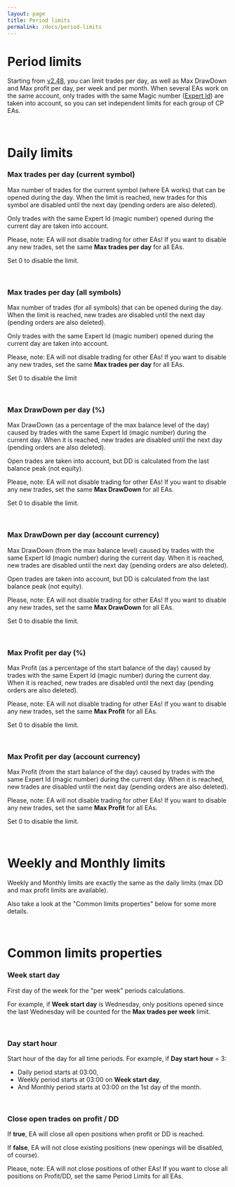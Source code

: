 ```yaml
---
layout: page
title: Period limits
permalink: /docs/period-limits
---
```


# Period limits

Starting from [v2.48](/docs/versions-history#20220702-248), you can limit trades per day, as well as Max DrawDown and Max profit per day, per week and per month. When several EAs work on the same account, only trades with the same Magic number ([Expert Id](https://communitypowerea.com/docs/main-parameters#expert-id)) are taken into account, so you can set independent limits for each group of CP EAs.


<br />

# Daily limits

### Max trades per day (current symbol)

Max number of trades for the current symbol (where EA works) that can be opened during the day. When the limit is reached, new trades for this symbol are disabled until the next day (pending orders are also deleted).

Only trades with the same Expert Id (magic number) opened during the current day are taken into account.

Please, note: EA will not disable trading for other EAs! If you want to disable any new trades, set the same **Max trades per day** for all EAs.

Set 0 to disable the limit.

<br />

### Max trades per day (all symbols)

Max number of trades (for all symbols) that can be opened during the day. When the limit is reached, new trades are disabled until the next day (pending orders are also deleted).

Only trades with the same Expert Id (magic number) opened during the current day are taken into account.

Please, note: EA will not disable trading for other EAs! If you want to disable any new trades, set the same **Max trades per day** for all EAs.

Set 0 to disable the limit

<br />

### Max DrawDown per day (%)

Max DrawDown (as a percentage of the max balance level of the day) caused by trades with the same Expert Id (magic number) during the current day. When it is reached, new trades are disabled until the next day (pending orders are also deleted).

Open trades are taken into account, but DD is calculated from the last balance peak (not equity).

Please, note: EA will not disable trading for other EAs! If you want to disable any new trades, set the same **Max DrawDown** for all EAs.

Set 0 to disable the limit.

<br />

### Max DrawDown per day (account currency)

Max DrawDown (from the max balance level) caused by trades with the same Expert Id (magic number) during the current day. When it is reached, new trades are disabled until the next day (pending orders are also deleted).

Open trades are taken into account, but DD is calculated from the last balance peak (not equity).

Please, note: EA will not disable trading for other EAs! If you want to disable any new trades, set the same **Max DrawDown** for all EAs.

Set 0 to disable the limit.

<br />

### Max Profit per day (%)

Max Profit (as a percentage of the start balance of the day) caused by trades with the same Expert Id (magic number) during the current day. When it is reached, new trades are disabled until the next day (pending orders are also deleted).

Please, note: EA will not disable trading for other EAs! If you want to disable any new trades, set the same **Max Profit** for all EAs.

Set 0 to disable the limit.

<br />

### Max Profit per day (account currency)

Max Profit (from the start balance of the day) caused by trades with the same Expert Id (magic number) during the current day. When it is reached, new trades are disabled until the next day (pending orders are also deleted).

Please, note: EA will not disable trading for other EAs! If you want to disable any new trades, set the same **Max Profit** for all EAs.

Set 0 to disable the limit.


<br />

# Weekly and Monthly limits

Weekly and Monthly limits are exactly the same as the daily limits (max DD and max profit limits are available).

Also take a look at the "Common limits properties" below for some more details.


<br />

# Common limits properties

### Week start day

First day of the week for the "per week" periods calculations.

For example, if **Week start day** is Wednesday, only positions opened since the last Wednesday will be counted for the **Max trades per week** limit.

<br />

### Day start hour

Start hour of the day for all time periods.
For example, if **Day start hour** = 3:
* Daily period starts at 03:00,
* Weekly period starts at 03:00 on **Week start day**,
* And Monthly period starts at 03:00 on the 1st day of the month.

<br />

### Close open trades on profit / DD

If **true**, EA will close all open positions when profit or DD is reached.

If **false**, EA will not close existing positions (new openings will be disabled, of course).

Please, note: EA will not close positions of other EAs! If you want to close all positions on Profit/DD, set the same Period Limits for all EAs.

